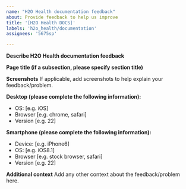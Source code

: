 ```yaml
---
name: "H2O Health documentation feedback"
about: Provide feedback to help us improve
title: '[H2O Health DOCS]'
labels: 'h2o_health/documentation'
assignees: '5675sp'

---
```


**Describe H2O Health documentation feedback**

**Page title (if a subsection, please specify section title)** 

**Screenshots**
If applicable, add screenshots to help explain your feedback/problem.

**Desktop (please complete the following information):**
 - OS: [e.g. iOS]
 - Browser [e.g. chrome, safari]
 - Version [e.g. 22]

**Smartphone (please complete the following information):**
 - Device: [e.g. iPhone6]
 - OS: [e.g. iOS8.1]
 - Browser [e.g. stock browser, safari]
 - Version [e.g. 22]

**Additional context**
Add any other context about the feedback/problem here.
